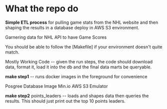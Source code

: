 # What the repo do

**Simple ETL process** for pulling game stats from the NHL website and then shaping the results in a database deploy in AWS S3 environment.

Garnering data for NHL API to have Game Scores

You should be able to follow the [Makefile] if your environment doesn't quite match.

Mostly Working Code -- given the run steps, the code should download data, format it, load it into the db and the final data marts be queryable.

**make step1** -- runs docker images in the foreground for convenience

Posgree Database Image
Min.io AWS S3 Emulator

**make step2** points_leaders -- loads and shapes data then queries the results. This should just print out the top 10 points leaders.
